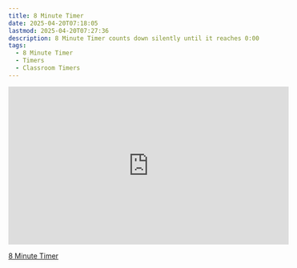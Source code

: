 ```yaml
---
title: 8 Minute Timer
date: 2025-04-20T07:18:05
lastmod: 2025-04-20T07:27:36
description: 8 Minute Timer counts down silently until it reaches 0:00 and then makes a sound to show time is up
tags:
  - 8 Minute Timer
  - Timers
  - Classroom Timers
---
```


<div class="iframe-16-9-container">
<iframe class="youTubeIframe" width="560" height="315" src="https://www.youtube.com/embed/dRRD5VExcq0" title="2 Minute Timer" frameborder="0" allow="accelerometer; autoplay; clipboard-write; encrypted-media; gyroscope; picture-in-picture; web-share" allowfullscreen></iframe>
</div>

[8 Minute Timer](https://youtu.be/dRRD5VExcq0)
